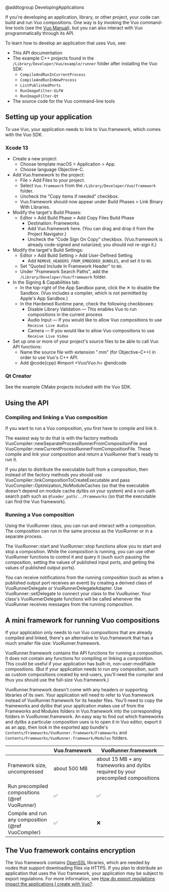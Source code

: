 @addtogroup DevelopingApplications

If you're developing an application, library, or other project, your code can build and run Vuo compositions. One way is by invoking the Vuo command-line tools (see the [Vuo Manual](https://doc.vuo.org/@vuoVersion/manual/the-command-line-tools.xhtml)), but you can also interact with Vuo programmatically through its API.

To learn how to develop an application that uses Vuo, see:

   - This API documentation
   - The example C++ projects found in the `/Library/Developer/Vuo/example/runner` folder after installing the Vuo SDK:
      - `CompileAndRunInCurrentProcess`
      - `CompileAndRunInNewProcess`
      - `ListPublishedPorts`
      - `RunImageFilter-GLFW`
      - `RunImageFilter-Qt`
   - The source code for the Vuo command-line tools


## Setting up your application

To use Vuo, your application needs to link to Vuo.framework, which comes with the Vuo SDK.


### Xcode 13

   - Create a new project:
      - Choose template macOS > Application > App.
      - Choose language Objective-C.
   - Add Vuo.framework to the project:
      - File > Add Files to your project.
      - Select `Vuo.framework` from the `/Library/Developer/Vuo/framework` folder.
      - Uncheck the "Copy items if needed" checkbox.
      - Vuo.framework should now appear under Build Phases > Link Binary With Libraries.
   - Modify the target's Build Phases:
      - Editor > Add Build Phase > Add Copy Files Build Phase
         - Destination: Frameworks
         - Add Vuo.framework here. (You can drag and drop it from the Project Navigator.)
         - Uncheck the "Code Sign On Copy" checkbox. (Vuo.framework is already code-signed and notarized; you should not re-sign it.)
   - Modify the target's Build Settings:
      - Editor > Add Build Setting > Add User-Defined Setting
         - Add `REMOVE_HEADERS_FROM_EMBEDDED_BUNDLES`, and set it to `NO`.
      - Set "Quoted Include In Framework Header" to `NO`.
      - Under "Framework Search Paths", add the `/Library/Developer/Vuo/framework` folder.
   - In the Signing & Capabilities tab:
      - In the top-right of the App Sandbox pane, click the ✕ to disable the Sandbox. (Vuo includes a compiler, which is not permitted by Apple's App Sandbox.)
      - In the Hardened Runtime pane, check the following checkboxes:
         - Disable Library Validation — This enables Vuo to run compositions in the current process
         - Audio Input — If you would like to allow Vuo compositions to use `Receive Live Audio`
         - Camera — If you would like to allow Vuo compositions to use `Receive Live Video`
   - Set up one or more of your project's source files to be able to call Vuo API functions:
      - Name the source file with extension ".mm" (for Objective-C++) in order to use Vuo's C++ API.
      - Add @code{cpp} #import <Vuo/Vuo.h> @endcode


### Qt Creator

See the example CMake projects included with the Vuo SDK.


## Using the API

### Compiling and linking a Vuo composition

If you want to run a Vuo composition, you first have to compile and link it.

The easiest way to do that is with the factory methods VuoCompiler::newSeparateProcessRunnerFromCompositionFile and VuoCompiler::newCurrentProcessRunnerFromCompositionFile. These compile and link your composition and return a VuoRunner that's ready to run it.

If you plan to distribute the executable built from a composition, then instead of the factory methods you should use VuoCompiler::linkCompositionToCreateExecutable and pass VuoCompiler::Optimization_NoModuleCaches (so that the executable doesn't depend on module cache dylibs on your system) and a run-path search path such as `@loader_path/../Frameworks` (so that the executable can find the Vuo framework).

### Running a Vuo composition

Using the VuoRunner class, you can run and interact with a composition. The composition can run in the same process as the VuoRunner or in a separate process.

The VuoRunner::start and VuoRunner::stop functions allow you to start and stop a composition. While the composition is running, you can use other VuoRunner functions to control it and query it (such such pausing the composition, setting the values of published input ports, and getting the values of published output ports).

You can receive notifications from the running composition (such as when a published output port receives an event) by creating a derived class of VuoRunnerDelegate or VuoRunnerDelegateAdapter. Use VuoRunner::setDelegate to connect your class to the VuoRunner. Your class's VuoRunnerDelegate functions will be called whenever the VuoRunner receives messages from the running composition.


## A mini framework for running Vuo compositions

If your application only needs to run Vuo compositions that are already compiled and linked, there's an alternative to Vuo.framework that has a much smaller file size: VuoRunner.framework.

VuoRunner.framework contains the API functions for running a composition. It does not contain any functions for compiling or linking a composition.  This could be useful if your application has built-in, non-user-modifiable compositions.  (But if your application needs to run _any_ composition, such as custom compositions created by end-users, you'll need the compiler and thus you should use the full-size Vuo.framework.)

VuoRunner.framework doesn't come with any headers or supporting libraries of its own. Your application will need to refer to Vuo.framework instead of VuoRunner.framework for its header files. You'll need to copy the frameworks and dylibs that your application makes use of from the Frameworks and Modules folders in Vuo.framework into the corresponding folders in VuoRunner.framework.  An easy way to find out which frameworks and dylibs a particular composition uses is to open it in Vuo editor, export it as an app, then look in the exported app bundle's `Contents/Frameworks/VuoRunner.framework/Frameworks` and `Contents/Frameworks/VuoRunner.framework/Modules` folders.

&nbsp;                                             | Vuo.framework | VuoRunner.framework
-------------------------------------------------- | ------------- | --------------------------------------------------------------------------------
Framework size, uncompressed                       | about 500 MB  | about 15 MB + any frameworks and dylibs required by your precompiled compositions
Run precompiled compositions (@ref VuoRunner)      | ✅            | ✅
Compile and run any composition (@ref VuoCompiler) | ✅            | ❌


## The Vuo framework contains encryption

The Vuo framework contains [OpenSSL](https://www.openssl.org/) libraries, which are needed by nodes that support downloading files via HTTPS. If you plan to distribute an application that uses the Vuo framework, your application may be subject to export regulations. For more information, see [How do export regulations impact the applications I create with Vuo?](https://vuo.org/node/511).
